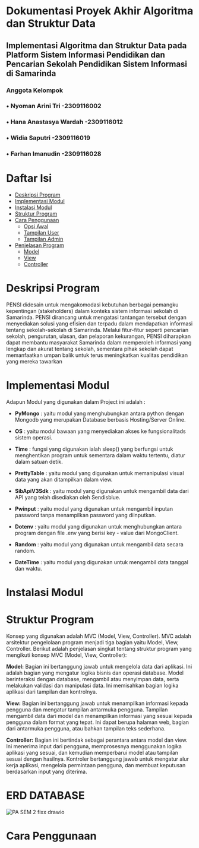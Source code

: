 # Dokumentasi Proyek Akhir Algoritma dan Struktur Data #
## Implementasi Algoritma dan Struktur Data pada Platform Sistem Informasi Pendidikan dan Pencarian Sekolah Pendidikan Sistem Informasi di Samarinda ##
### Anggota Kelompok ###
### •	Nyoman Arini Tri -2309116002 ###
### •	Hana Anastasya Wardah -2309116012 ###
### •	Widia Saputri -2309116019 ###
### •	Farhan Imanudin -2309116028 ###

# Daftar Isi #

- [Deskripsi Program](#deskripsi-program)
- [Implementasi Modul](#implementasi-modul)
- [Instalasi Modul](#instalasi-modul)
- [Struktur Program](#struktur-program)
- [Cara Penggunaan](#cara-penggunaan)
  - [Opsi Awal](#opsi-awal)
  - [Tampilan User](#tampilan-user)
  - [Tampilan Admin](#tampilan-admin)
- [Penjelasan Program](#penjelasan-program)
  - [Model](#model)
  - [View](#view)
  - [Controller](#controller)


# Deskripsi Program # 
PENSI didesain untuk mengakomodasi kebutuhan berbagai pemangku kepentingan (stakeholders) dalam konteks sistem informasi sekolah di Samarinda. PENSI dirancang untuk mengatasi tantangan tersebut dengan menyediakan solusi yang efisien dan terpadu dalam mendapatkan informasi tentang sekolah-sekolah di Samarinda. Melalui fitur-fitur seperti pencarian sekolah, pengurutan, ulasan, dan pelaporan kekurangan, PENSI diharapkan dapat membantu masyarakat Samarinda dalam memperoleh informasi yang lengkap dan akurat tentang sekolah, sementara pihak sekolah dapat memanfaatkan umpan balik untuk terus meningkatkan kualitas pendidikan yang mereka tawarkan

# Implementasi Modul #

Adapun Modul yang digunakan dalam Project ini adalah :

- **PyMongo** : yaitu modul yang menghubungkan antara python dengan Mongodb yang merupakan Database berbasis Hosting/Server Online.

- **OS** : yaitu modul bawaan yang menyediakan akses ke fungsionalitads sistem operasi.

- **Time** : fungsi yang digunakan ialah sleep() yang berfungsi untuk menghentikan program untuk sementara dalam waktu tertentu, diatur dalam satuan detik.

- **PrettyTable** : yaitu modul yang digunakan untuk memanipulasi visual data yang akan ditampilkan dalam view.

- **SibApiV3Sdk** : yaitu modul yang digunakan untuk mengambil data dari API yang telah disediakan oleh Sendisblue.

- **Pwinput** : yaitu modul yang digunakan untuk mengambil inputan password tanpa menampilkan password yang diinputkan.

- **Dotenv** : yaitu modul yang digunakan untuk menghubungkan antara program dengan file .env yang berisi key - value dari MongoClient.

- **Random** : yaitu modul yang digunakan untuk mengambil data secara random.

- **DateTime** : yaitu modul yang digunakan untuk mengambil data tanggal dan waktu.


# Instalasi Modul #

# Struktur Program #
Konsep yang digunakan adalah MVC (Model, View, Controller). MVC adalah arsitektur pengelolaan program menjadi tiga bagian yaitu Model, View, Controller.
Berikut adalah penjelasan singkat tentang struktur program yang mengikuti konsep MVC (Model, View, Controller):

**Model:** Bagian ini bertanggung jawab untuk mengelola data dari aplikasi. Ini adalah bagian yang mengatur logika bisnis dan operasi database. Model berinteraksi dengan database, mengambil atau menyimpan data, serta melakukan validasi dan manipulasi data. Ini memisahkan bagian logika aplikasi dari tampilan dan kontrolnya.

**View:** Bagian ini bertanggung jawab untuk menampilkan informasi kepada pengguna dan mengatur tampilan antarmuka pengguna. Tampilan mengambil data dari model dan menampilkan informasi yang sesuai kepada pengguna dalam format yang tepat. Ini dapat berupa halaman web, bagian dari antarmuka pengguna, atau bahkan tampilan teks sederhana.

**Controller:** Bagian ini bertindak sebagai perantara antara model dan view. Ini menerima input dari pengguna, memprosesnya menggunakan logika aplikasi yang sesuai, dan kemudian memperbarui model atau tampilan sesuai dengan hasilnya. Kontroler bertanggung jawab untuk mengatur alur kerja aplikasi, mengelola permintaan pengguna, dan membuat keputusan berdasarkan input yang diterima.

# ERD DATABASE #

![PA SEM 2 fixx drawio](https://github.com/PA-A23-KELOMPOK-8/PA-A23-KELOMPOK-8/assets/144756754/75caccd2-ac42-47c8-9b9f-d0f2d829e5e8)

# Cara Penggunaan # 

